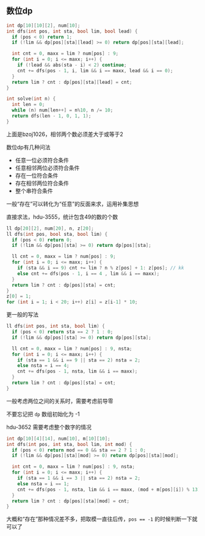 ## 数位dp

```cpp
int dp[10][10][2], num[10];
int dfs(int pos, int sta, bool lim, bool lead) {
  if (pos < 0) return 1;
  if (!lim && dp[pos][sta][lead] >= 0) return dp[pos][sta][lead];

  int cnt = 0, maxx = lim ? num[pos] : 9;
  for (int i = 0; i <= maxx; i++) {
    if (!lead && abs(sta - i) < 2) continue;
    cnt += dfs(pos - 1, i, lim && i == maxx, lead && i == 0);
  }
  return lim ? cnt : dp[pos][sta][lead] = cnt;
}

int solve(int n) {
  int len = 0;
  while (n) num[len++] = n%10, n /= 10;
  return dfs(len - 1, 0, 1, 1);
}
```

上面是bzoj1026，相邻两个数必须差大于或等于2

数位dp有几种问法

- 任意一位必须符合条件
- 任意相邻两位必须符合条件
- 存在一位符合条件
- 存在相邻两位符合条件
- 整个串符合条件

一般“存在”可以转化为“任意”的反面来求，运用补集思想

直接求法，hdu-3555，统计包含49的数的个数

```cpp
ll dp[20][2], num[20], n, z[20];
ll dfs(int pos, bool sta, bool lim) {
  if (pos < 0) return 0;
  if (!lim && dp[pos][sta] >= 0) return dp[pos][sta];

  ll cnt = 0, maxx = lim ? num[pos] : 9;
  for (int i = 0; i <= maxx; i++) {
    if (sta && i == 9) cnt += lim ? n % z[pos] + 1: z[pos]; // kk
    else cnt += dfs(pos - 1, i == 4 , lim && i == maxx);
  }
  return lim ? cnt : dp[pos][sta] = cnt;
}
z[0] = 1;
for (int i = 1; i < 20; i++) z[i] = z[i-1] * 10;
```

更一般的写法

```cpp
ll dfs(int pos, int sta, bool lim) {
  if (pos < 0) return sta == 2 ? 1 : 0;
  if (!lim && dp[pos][sta] >= 0) return dp[pos][sta];

  ll cnt = 0, maxx = lim ? num[pos] : 9, nsta;
  for (int i = 0; i <= maxx; i++) {
    if (sta == 1 && i == 9 || sta == 2) nsta = 2;
    else nsta = i == 4;
    cnt += dfs(pos - 1, nsta, lim && i == maxx);
  }
  return lim ? cnt : dp[pos][sta] = cnt;
}
```

一般考虑两位之间的关系时，需要考虑前导零

不要忘记把 `dp` 数组初始化为 -1

hdu-3652 需要考虑整个数字的情况

```cpp
int dp[10][4][14], num[10], m[10][10];
int dfs(int pos, int sta, bool lim, int mod) {
  if (pos < 0) return mod == 0 && sta == 2 ? 1 : 0;
  if (!lim && dp[pos][sta][mod] >= 0) return dp[pos][sta][mod];

  int cnt = 0, maxx = lim ? num[pos] : 9, nsta;
  for (int i = 0; i <= maxx; i++) {
    if (sta == 1 && i == 3 || sta == 2) nsta = 2;
    else nsta = i == 1;
    cnt += dfs(pos - 1, nsta, lim && i == maxx, (mod + m[pos][i]) % 13);
  }
  return lim ? cnt : dp[pos][sta][mod] = cnt;
}
```

大概和“存在”那种情况差不多，把取模一直往后传，`pos == -1` 的时候判断一下就可以了